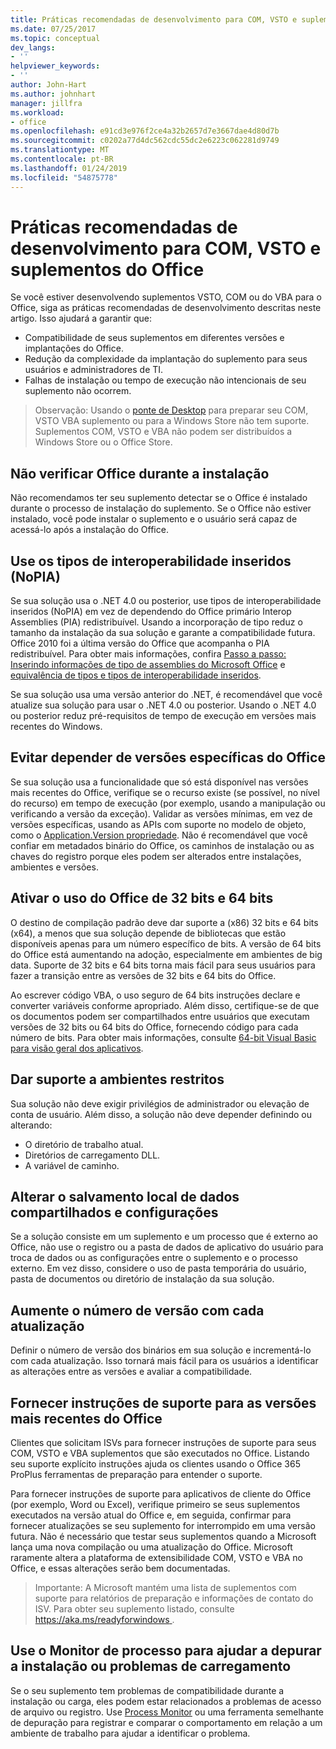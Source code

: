 ```yaml
---
title: Práticas recomendadas de desenvolvimento para COM, VSTO e suplementos do Office
ms.date: 07/25/2017
ms.topic: conceptual
dev_langs:
- ''
helpviewer_keywords:
- ''
author: John-Hart
ms.author: johnhart
manager: jillfra
ms.workload:
- office
ms.openlocfilehash: e91cd3e976f2ce4a32b2657d7e3667dae4d80d7b
ms.sourcegitcommit: c0202a77d4dc562cdc55dc2e6223c062281d9749
ms.translationtype: MT
ms.contentlocale: pt-BR
ms.lasthandoff: 01/24/2019
ms.locfileid: "54875778"
---
```

# <a name="development-best-practices-for-com-vsto-and-vba-add-ins-in-office"></a>Práticas recomendadas de desenvolvimento para COM, VSTO e suplementos do Office
  Se você estiver desenvolvendo suplementos VSTO, COM ou do VBA para o Office, siga as práticas recomendadas de desenvolvimento descritas neste artigo.   Isso ajudará a garantir que:

-  Compatibilidade de seus suplementos em diferentes versões e implantações do Office.
-  Redução da complexidade da implantação do suplemento para seus usuários e administradores de TI.
-  Falhas de instalação ou tempo de execução não intencionais de seu suplemento não ocorrem.

>Observação: Usando o [ponte de Desktop](/windows/uwp/porting/desktop-to-uwp-root) para preparar seu COM, VSTO VBA suplemento ou para a Windows Store não tem suporte. Suplementos COM, VSTO e VBA não podem ser distribuídos a Windows Store ou o Office Store. 
  
## <a name="do-not-check-for-office-during-installation"></a>Não verificar Office durante a instalação  
 Não recomendamos ter seu suplemento detectar se o Office é instalado durante o processo de instalação do suplemento. Se o Office não estiver instalado, você pode instalar o suplemento e o usuário será capaz de acessá-lo após a instalação do Office. 
  
## <a name="use-embedded-interop-types-nopia"></a>Use os tipos de interoperabilidade inseridos (NoPIA)  
Se sua solução usa o .NET 4.0 ou posterior, use tipos de interoperabilidade inseridos (NoPIA) em vez de dependendo do Office primário Interop Assemblies (PIA) redistribuível. Usando a incorporação de tipo reduz o tamanho da instalação da sua solução e garante a compatibilidade futura. Office 2010 foi a última versão do Office que acompanha o PIA redistribuível. Para obter mais informações, confira [Passo a passo: Inserindo informações de tipo de assemblies do Microsoft Office](https://msdn.microsoft.com/library/ee317478.aspx) e [equivalência de tipos e tipos de interoperabilidade inseridos](/windows/uwp/porting/desktop-to-uwp-root).

Se sua solução usa uma versão anterior do .NET, é recomendável que você atualize sua solução para usar o .NET 4.0 ou posterior. Usando o .NET 4.0 ou posterior reduz pré-requisitos de tempo de execução em versões mais recentes do Windows.
  
## <a name="avoid-depending-on-specific-office-versions"></a>Evitar depender de versões específicas do Office  
Se sua solução usa a funcionalidade que só está disponível nas versões mais recentes do Office, verifique se o recurso existe (se possível, no nível do recurso) em tempo de execução (por exemplo, usando a manipulação ou verificando a versão da exceção). Validar as versões mínimas, em vez de versões específicas, usando as APIs com suporte no modelo de objeto, como o [Application.Version propriedade](<xref:Microsoft.Office.Interop.Excel._Application.Version%2A>). Não é recomendável que você confiar em metadados binário do Office, os caminhos de instalação ou as chaves do registro porque eles podem ser alterados entre instalações, ambientes e versões.

## <a name="enable-both-32-bit-and-64-bit-office-usage"></a>Ativar o uso do Office de 32 bits e 64 bits   
O destino de compilação padrão deve dar suporte a (x86) 32 bits e 64 bits (x64), a menos que sua solução depende de bibliotecas que estão disponíveis apenas para um número específico de bits. A versão de 64 bits do Office está aumentando na adoção, especialmente em ambientes de big data. Suporte de 32 bits e 64 bits torna mais fácil para seus usuários para fazer a transição entre as versões de 32 bits e 64 bits do Office.

Ao escrever código VBA, o uso seguro de 64 bits instruções declare e converter variáveis conforme apropriado. Além disso, certifique-se de que os documentos podem ser compartilhados entre usuários que executam versões de 32 bits ou 64 bits do Office, fornecendo código para cada número de bits. Para obter mais informações, consulte [64-bit Visual Basic para visão geral dos aplicativos](/office/vba/Language/Concepts/Getting-Started/64-bit-visual-basic-for-applications-overview).

## <a name="support-restricted-environments"></a>Dar suporte a ambientes restritos   
Sua solução não deve exigir privilégios de administrador ou elevação de conta de usuário. Além disso, a solução não deve depender definindo ou alterando:

- O diretório de trabalho atual.
- Diretórios de carregamento DLL.
- A variável de caminho.

## <a name="change-the-save-location-of-shared-data-and-settings"></a>Alterar o salvamento local de dados compartilhados e configurações
Se a solução consiste em um suplemento e um processo que é externo ao Office, não use o registro ou a pasta de dados de aplicativo do usuário para troca de dados ou as configurações entre o suplemento e o processo externo. Em vez disso, considere o uso de pasta temporária do usuário, pasta de documentos ou diretório de instalação da sua solução.

## <a name="increment-the-version-number-with-each-update"></a>Aumente o número de versão com cada atualização
Definir o número de versão dos binários em sua solução e incrementá-lo com cada atualização. Isso tornará mais fácil para os usuários a identificar as alterações entre as versões e avaliar a compatibilidade.

## <a name="provide-support-statements-for-the-latest-versions-of-office"></a>Fornecer instruções de suporte para as versões mais recentes do Office
Clientes que solicitam ISVs para fornecer instruções de suporte para seus COM, VSTO e VBA suplementos que são executados no Office. Listando seu suporte explícito instruções ajuda os clientes usando o Office 365 ProPlus ferramentas de preparação para entender o suporte. 

Para fornecer instruções de suporte para aplicativos de cliente do Office (por exemplo, Word ou Excel), verifique primeiro se seus suplementos executados na versão atual do Office e, em seguida, confirmar para fornecer atualizações se seu suplemento for interrompido em uma versão futura. Não é necessário que testar seus suplementos quando a Microsoft lança uma nova compilação ou uma atualização do Office. Microsoft raramente altera a plataforma de extensibilidade COM, VSTO e VBA no Office, e essas alterações serão bem documentadas.

>Importante: A Microsoft mantém uma lista de suplementos com suporte para relatórios de preparação e informações de contato do ISV. Para obter seu suplemento listado, consulte [ https://aka.ms/readyforwindows ](https://aka.ms/readyforwindows).

## <a name="use-process-monitor-to-help-debug-installation-or-loading-issues"></a>Use o Monitor de processo para ajudar a depurar a instalação ou problemas de carregamento
Se o seu suplemento tem problemas de compatibilidade durante a instalação ou carga, eles podem estar relacionados a problemas de acesso de arquivo ou registro. Use [Process Monitor](/sysinternals/downloads/procmon) ou uma ferramenta semelhante de depuração para registrar e comparar o comportamento em relação a um ambiente de trabalho para ajudar a identificar o problema.
